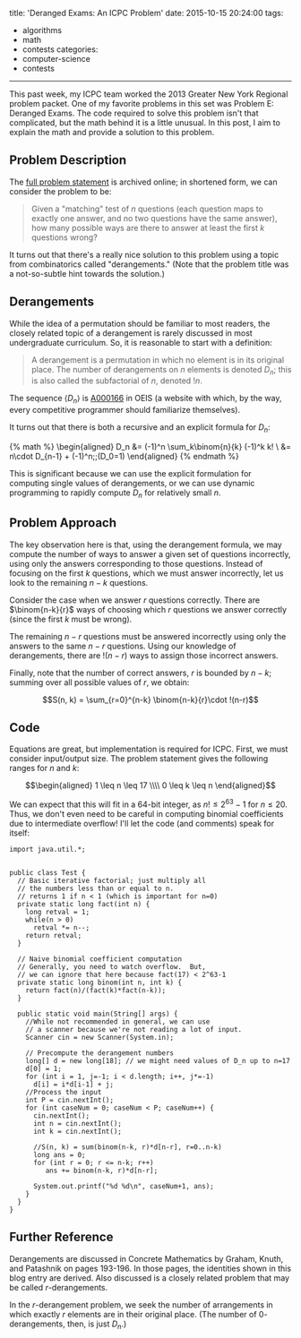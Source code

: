 title: 'Deranged Exams: An ICPC Problem'
date: 2015-10-15 20:24:00
tags:
  - algorithms
  - math
  - contests
categories:
  - computer-science
  - contests
---
This past week, my ICPC team worked the 2013 Greater New York Regional problem packet.  One of my favorite problems in this set was Problem E: Deranged Exams.  The code required to solve this problem isn't that complicated, but the math behind it is a little unusual.  In this post, I aim to explain the math and provide a solution to this problem.


Problem Description
---

The [full problem statement](http://acmgnyr.org/year2013/e.pdf) is archived online; in shortened form, we can consider the problem to be:

> Given a "matching" test of $n$ questions (each question maps to exactly one answer, and no two questions have the same answer), how many possible ways are there to answer at least the first $k$ questions wrong?

It turns out that there's a really nice solution to this problem using a topic from combinatorics called "derangements."  (Note that the problem title was a not-so-subtle hint towards the solution.)


Derangements
---

While the idea of a permutation should be familiar to most readers, the closely related topic of a derangement is rarely discussed in most undergraduate curriculum.  So, it is reasonable to start with a definition:

> A derangement is a permutation in which no element is in its original place.  The number of derangements on $n$ elements is denoted $D_n$; this is also called the subfactorial of $n$, denoted $!n$. 

The sequence $\langle D_n\rangle$ is [A000166](https://oeis.org/A000166) in OEIS (a website with which, by the way, every competitive programmer should familiarize themselves).


It turns out that there is both a recursive and an explicit formula for $D_n$:

{% math %}
\begin{aligned}
D_n &= (-1)^n \sum_k\binom{n}{k} (-1)^k k! \\
&= n\cdot D_{n-1} + (-1)^n;\;(D_0=1)
\end{aligned}
{% endmath %}

This is significant because we can use the explicit formulation for computing single values of derangements, or we can use dynamic programming to rapidly compute $D_n$ for relatively small $n$.

Problem Approach
---

The key observation here is that, using the derangement formula, we may compute the number of ways to answer a given set of questions incorrectly, using only the answers corresponding to those questions.  Instead of focusing on the first $k$ questions, which we must answer incorrectly, let us look to the remaining $n-k$ questions.


Consider the case when we answer $r$ questions correctly.  There are $\binom{n-k}{r}$ ways of choosing which $r$ questions we answer correctly (since the first $k$ must be wrong).


The remaining $n-r$ questions must be answered incorrectly using only the answers to the same $n-r$ questions.  Using our knowledge of derangements, there are $!(n-r)$ ways to assign those incorrect answers.


Finally, note that the number of correct answers, $r$ is bounded by $n-k$; summing over all possible values of $r$, we obtain:

$$S(n, k) = \sum_{r=0}^{n-k} \binom{n-k}{r}\cdot !(n-r)$$

Code
---

Equations are great, but implementation is required for ICPC.  First, we must consider input/output size.  The problem statement gives the following ranges for $n$ and $k$:

$$\begin{aligned}
  1 \leq n \leq 17 \\\\
  0 \leq k \leq n 
\end{aligned}$$


We can expect that this will fit in a 64-bit integer, as $n! \leq 2^{63}-1$ for $n\leq 20$.  Thus, we don't even need to be careful in computing binomial coefficients due to intermediate overflow!  I'll let the code (and comments) speak for itself:

```
import java.util.*;
 

public class Test {
  // Basic iterative factorial; just multiply all
  // the numbers less than or equal to n.
  // returns 1 if n < 1 (which is important for n=0)
  private static long fact(int n) {
    long retval = 1; 
    while(n > 0) 
      retval *= n--;
    return retval;
  }

  // Naive binomial coefficient computation 
  // Generally, you need to watch overflow.  But,
  // we can ignore that here because fact(17) < 2^63-1
  private static long binom(int n, int k) {
    return fact(n)/(fact(k)*fact(n-k));
  }
 
  public static void main(String[] args) { 
    //While not recommended in general, we can use 
    // a scanner because we're not reading a lot of input.
    Scanner cin = new Scanner(System.in);
 
    // Precompute the derangement numbers
    long[] d = new long[18]; // we might need values of D_n up to n=17
    d[0] = 1;
    for (int i = 1, j=-1; i < d.length; i++, j*=-1)
      d[i] = i*d[i-1] + j;
    //Process the input
    int P = cin.nextInt();
    for (int caseNum = 0; caseNum < P; caseNum++) {
      cin.nextInt();
      int n = cin.nextInt();
      int k = cin.nextInt();
 
      //S(n, k) = sum(binom(n-k, r)*d[n-r], r=0..n-k)
      long ans = 0;
      for (int r = 0; r <= n-k; r++)
         ans += binom(n-k, r)*d[n-r];
 
      System.out.printf("%d %d\n", caseNum+1, ans);
    }
  }
}
```

Further Reference
---

Derangements are discussed in Concrete Mathematics by Graham, Knuth, and Patashnik on pages 193-196.  In those pages, the identities shown in this blog entry are derived.  Also discussed is a closely related problem that may be called $r$-derangements.


In the $r$-derangement problem, we seek the number of arrangements in which exactly $r$ elements are in their original place.  (The number of $0$-derangements, then, is just $D_n$.)
